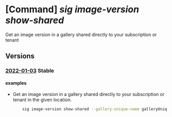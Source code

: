 # [Command] _sig image-version show-shared_

Get an image version in a gallery shared directly to your subscription or tenant

## Versions

### [2022-01-03](/Resources/mgmt-plane/L3N1YnNjcmlwdGlvbnMve30vcHJvdmlkZXJzL21pY3Jvc29mdC5jb21wdXRlL2xvY2F0aW9ucy97fS9zaGFyZWRnYWxsZXJpZXMve30vaW1hZ2VzL3t9L3ZlcnNpb25zL3t9/2022-01-03.xml) **Stable**

<!-- mgmt-plane /subscriptions/{}/providers/microsoft.compute/locations/{}/sharedgalleries/{}/images/{}/versions/{} 2022-01-03 -->

#### examples

- Get an image version in a gallery shared directly to your subscription or tenant in the given location.
    ```bash
        sig image-version show-shared --gallery-unique-name galleryUniqueName --gallery-image-definition MyImage --gallery-image-version 1.0.0 --location myLocation
    ```
